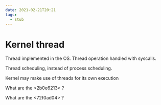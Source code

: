 ```yaml
---
date: 2021-02-21T20:21
tags: 
  - stub
---
```


# Kernel thread

Thread implemented in the OS. Thread operation handled with syscalls.

Thread scheduling, instead of process scheduling.

Kernel may make use of threads for its own execution

What are the <2b0e6213> ?

What are the <72f0ad04> ?
